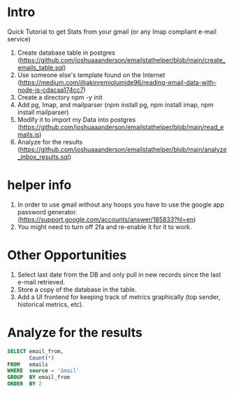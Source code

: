 # Intro
Quick Tutorial to get Stats from your gmail (or any Imap compliant e-mail service)

1. Create database table in postgres (https://github.com/joshuaaanderson/emailstathelper/blob/main/create_emails_table.sql)
2. Use someone else's template found on the Internet (https://medium.com/@akinremiolumide96/reading-email-data-with-node-js-cdacaa174cc7)
3. Create a directory npm -y init
4. Add pg, Imap, and mailparser (npm install pg, npm install imap, npm install mailparser)
5. Modify it to import my Data into postgres (https://github.com/joshuaaanderson/emailstathelper/blob/main/read_emails.js)
6. Analyze for the results (https://github.com/joshuaaanderson/emailstathelper/blob/main/analyze_inbox_results.sql)

# helper info
1. In order to use gmail without any hoops you have to use the google app password generator. (https://support.google.com/accounts/answer/185833?hl=en)
2. You might need to turn off 2fa and re-enable it for it to work.

# Other Opportunities
1. Select last date from the DB and only pull in new records since the last e-mail retrieved.
2. Store a copy of the database in the table.
3. Add a UI frontend for keeping track of metrics graphically (top sender, historical metrics, etc).

# Analyze for the results
```sql
SELECT email_from,
       Count(*)
FROM   emails
WHERE  source = 'Gmail'
GROUP  BY email_from
ORDER  BY 2 
```
